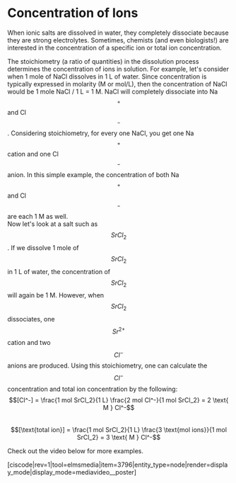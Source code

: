 # Concentration of Ions

When ionic salts are dissolved in water, they completely dissociate because they are strong electrolytes.  Sometimes, chemists (and even biologists!) are interested in the concentration of a specific ion or total ion concentration. 

The stoichiometry (a ratio of quantities) in the dissolution process determines the concentration of ions in solution.  For example, let's consider when 1 mole of NaCl dissolves in 1 L of water. Since concentration is typically expressed in molarity (M or mol/L), then the concentration of NaCl would be 1 mole NaCl / 1 L = 1 M. NaCl will completely dissociate into Na$$^+$$ and Cl$$^-$$.  Considering stoichiometry, for every one NaCl, you get one Na$$^+$$ cation and one Cl$$^-$$ anion.  In this simple example, the concentration of both Na$$^+$$ and Cl$$^-$$ are each 1 M as well.  
Now let's look at a salt such as $$SrCl_2$$.  If we dissolve 1 mole of $$SrCl_2$$ in 1 L of water, the concentration of $$SrCl_2$$ will again be 1 M.  However, when $$SrCl_2$$ dissociates, one $$Sr^{2+}$$ cation and two $$Cl^-$$ anions are produced.  Using this stoichiometry, one can calculate the $$Cl^-$$ concentration and total ion concentration by the following:
$$[Cl^-] = \frac{1 mol SrCl_2}{1 L} \frac{2 mol Cl^-}{1 mol SrCl_2} = 2 \text{ M } Cl^-$$    
$$[\text{total ion}] = \frac{1 mol SrCl_2}{1 L} \frac{3 \text{mol ions}}{1 mol SrCl_2} = 3 \text{ M } Cl^-$$ 

Check out the video below for more examples.

<media-video>[ciscode|rev=1|tool=elmsmedia|item=3796|entity_type=node|render=display_mode|display_mode=mediavideo__poster]</media-video>



